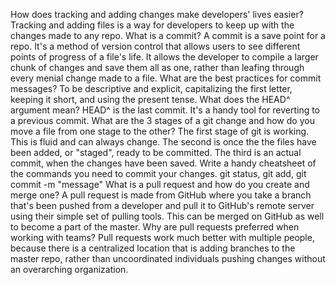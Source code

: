 How does tracking and adding changes make developers' lives easier?
Tracking and adding files is a way for developers to keep up with the changes made to any repo. 
What is a commit?
A commit is a save point for a repo. It's a method of version control that allows users to see different points of progress of a file's life. It allows the developer to compile a larger chunk of changes and save them all as one, rather than leafing through every menial change made to a file.
What are the best practices for commit messages?
To be descriptive and explicit, capitalizing the first letter, keeping it short, and using the present tense.
What does the HEAD^ argument mean?
HEAD^ is the last commit. It's a handy tool for reverting to a previous commit. 
What are the 3 stages of a git change and how do you move a file from one stage to the other?
The first stage of git is working. This is fluid and can always change. The second is once the the files have been added, or "staged", ready to be committed. The third is an actual commit, when the changes have been saved.
Write a handy cheatsheet of the commands you need to commit your changes.
git status, git add, git commit -m "message"
What is a pull request and how do you create and merge one?
A pull request is made from GitHub where you take a branch that's been pushed from a developer and pull it to GitHub's remote server using their simple set of pulling tools. This can be merged on GitHub as well to become a part of the master.
Why are pull requests preferred when working with teams?
Pull requests work much better with multiple people, because there is a centralized location that is adding branches to the master repo, rather than uncoordinated individuals pushing changes without an overarching organization.